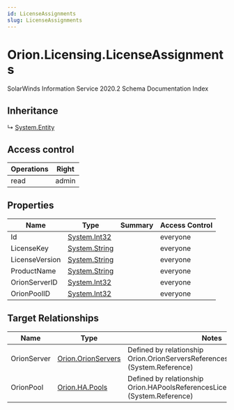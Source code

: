 ```yaml
---
id: LicenseAssignments
slug: LicenseAssignments
---
```


# Orion.Licensing.LicenseAssignments

SolarWinds Information Service 2020.2 Schema Documentation Index

## Inheritance

↳ [System.Entity](./../System/Entity)

## Access control

| Operations | Right |
| ------ | ------ |
| read | admin |

## Properties

| Name | Type | Summary | Access Control |
| ------ | ------ | ------ | ------ |
| Id | [System.Int32](https://docs.microsoft.com/en-us/dotnet/api/system.int32) |  | everyone |
| LicenseKey | [System.String](https://docs.microsoft.com/en-us/dotnet/api/system.string) |  | everyone |
| LicenseVersion | [System.String](https://docs.microsoft.com/en-us/dotnet/api/system.string) |  | everyone |
| ProductName | [System.String](https://docs.microsoft.com/en-us/dotnet/api/system.string) |  | everyone |
| OrionServerID | [System.Int32](https://docs.microsoft.com/en-us/dotnet/api/system.int32) |  | everyone |
| OrionPoolID | [System.Int32](https://docs.microsoft.com/en-us/dotnet/api/system.int32) |  | everyone |

## Target Relationships

| Name | Type | Notes |
| ------ | ------ | ------ |
| OrionServer | [Orion.OrionServers](./../Orion/OrionServers) | Defined by relationship Orion.OrionServersReferencesLicenseAssignments (System.Reference) |
| OrionPool | [Orion.HA.Pools](./../Orion.HA/Pools) | Defined by relationship Orion.HAPoolsReferencesLicenseAssignments (System.Reference) |

